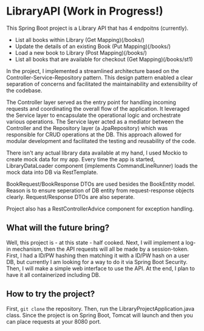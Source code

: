 # LibraryAPI (Work in Progress!)

This Spring Boot project is a Library API that has 4 endpoitns (currently).

* List all books within Library (Get Mapping)(/books/)
* Update the details of an existing Book (Put Mapping)(/books/)
* Load a new book to Library (Post Mapping)(/books/)
* List all books that are available for checkout (Get Mapping)(/books/st1)

In the project, I implemented a streamlined architecture based on the Controller-Service-Repository pattern. This design pattern enabled a clear separation of concerns and facilitated the maintainability and extensibility of the codebase.

The Controller layer served as the entry point for handling incoming requests and coordinating the overall flow of the application. It leveraged the Service layer to encapsulate the operational logic and orchestrate various operations. The Service layer acted as a mediator between the Controller and the Repository layer (a JpaRepository) which was responsible for CRUD operations at the DB. This approach allowed for modular development and facilitated the testing and reusability of the code.

There isn't any actual library data available at my hand, I used Mockio to create mock data for my app. Every time the app is started, LibraryDataLoader component (implements CommandLineRunner) loads the mock data into DB via RestTemplate. 

BookRequest/BookResponse DTOs are used besides the BookEntity model. Reason is to ensure seperation of DB entity from request-response objects clearly. Request/Response DTOs are also seperate. 

Project also has a RestControllerAdvice component for exception handling.

## What will the future bring?

Well, this project is - at this state - half cooked. Next, I will implement a log-in mechanism, then the API requests will all be made by a session-token. First, I had a ID/PW hashing then matching it with a ID/PW hash on a user DB, but currently I am looking for a way to do it via Spring Boot Security. Then, I will make a simple web interface to use the API. At the end, I plan to have it all containerized including DB.

## How to try the project?

First, `git clone` the repository. Then, run the LibraryProjectApplication.java class. Since the project is on Spring Boot, Tomcat will launch and then you can place requests at your 8080 port.
